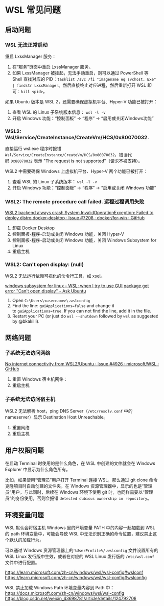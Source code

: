 # WSL 常见问题


## 启动问题

### WSL 无法正常启动

重启 LxssManager 服务：
1. 在“服务”页面中重启 LxssManager 服务。
2. 如果 LxssManager 被挂起，无法手动重启，则可以通过 PowerShell 等 Shell 查找对应的 PID：`tasklist /svc /fi "imagename eq svchost. Exe" | findstr LxssManager`。然后直接终止对应进程，然后重新打开 WSL 即可：`kill <pid>`。

如果 Ubuntu 版本是 WSL 2，还需要确保虚拟机平台、Hyper-V 功能已被打开：
1. 查看 WSL 的 Linux 子系统版本信息： `wsl -l -v`
2. 开启 Windows 功能：“控制面板” -> “程序” -> “启用或关闭Windows功能”

### WSL2: Wsl/Service/CreateInstance/CreateVm/HCS/0x80070032.

直接运行 wsl.exe 程序时报错 `Wsl/Service/CreateInstance/CreateVm/HCS/0x80070032`，错误代码 `0x80070032` 表示 "The request is not supported"（请求不被支持）。

WSL2 中需要确保 Windows 上虚拟机平台、Hyper-V 两个功能已被打开：
1. 查看 WSL 的 Linux 子系统版本： `wsl -l -v`
2. 开启 Windows 功能：“控制面板” -> “程序” -> “启用或关闭 Windows 功能”

### WSL2: The remote procedure call failed. 远程过程调用失败

[WSL2 backend always crash System.InvalidOperationException: Failed to deploy distro docker-desktop · Issue #7208 · docker/for-win · GitHub](https://github.com/docker/for-win/issues/7208)

1. 卸载 Docker Desktop
2. 控制面板-程序-启动或关闭 Windows 功能，关闭 Hyper-V
3. 控制面板-程序-启动或关闭 Windows 功能，关闭 Windows Subsystem for Linux
4. 重启主机

### WSL2: Can't open display: (null) 

WSL2 无法运行依赖可视化的命令行工具，如 xsel。

[windows subsystem for linux - WSL: when I try to use GUI package get error "Can't open display" - Ask Ubuntu](https://askubuntu.com/a/1470362)

1. Open `C:\Users\<username>\.wslconfig`
2. Find the line: `guiApplications=false` and change it to `guiApplications=true`. If you can not find the line, add it in the file.
3. Restart your PC (or just do `wsl --shutdown` followed by `wsl` as suggested by @bkakilli).

## 网络问题

### 子系统无法访问网络

[No internet connectivity from WSL2/Ubuntu · Issue #4926 · microsoft/WSL · GitHub](https://github.com/microsoft/WSL/issues/4926#issuecomment-679410653)
1. 重置 Windows 宿主机网络：
2. 重启主机

### 子系统无法访问宿主机

WSL2 无法解析 host，ping DNS Server（`/etc/resolv.conf` 中的 nameserver）显示 Destination Host Unreachable。

1. 重置网络
2. 重启主机

## 用户权限问题

在启动 Terminal 时使用的是什么角色，在 WSL 中创建的文件就会在 Windows Explorer 中显示为什么角色所有。

比如，如果使用“管理员”用户打开 Terminal 连接 WSL，那么通过 git clone 命令克隆项目时自动创建的文件夹，在 Windows 资源管理器中，显示的也是“管理员”用户，与此同时，后续在 Windows 环境下使用 git 时，也同样需要以“管理员”的身份使用，否则会报错 `detected dubious ownership in repository`。


## 环境变量问题

WSL 默认会将宿主机 Windows 里的环境变量 PATH 中的内容一起加载到 WSL 的 path 环境变量中，可能会导致 WSL 中无法识别正确的命令位置，建议禁止这个默认的加载行为。


可以通过 Windows 资源管理器上的 `%UserProfile%/.wslconfig` 文件设置所有的 WSL Linux 发行版中生效，或者在对应的 WSL Linux 发行版的 `/etc/wsl.conf` 文件中进行配置。

https://learn.microsoft.com/zh-cn/windows/wsl/wsl-config#wslconf
https://learn.microsoft.com/zh-cn/windows/wsl/wsl-config#wslconfig


WSL 禁止加载 Windows Path 环境变量内容到 Path 中：
https://docs.microsoft.com/zh-cn/windows/wsl/wsl-config
https://blog.csdn.net/weixin_43698781/article/details/124792708


